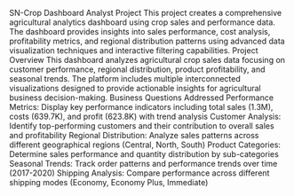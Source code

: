 SN-Crop Dashboard Analyst Project 
This project creates a comprehensive agricultural analytics dashboard using crop sales and performance data. The dashboard provides insights into sales performance, cost analysis, profitability metrics, and regional distribution patterns using advanced data visualization techniques and interactive filtering capabilities.
Project Overview
This dashboard analyzes agricultural crop sales data focusing on customer performance, regional distribution, product profitability, and seasonal trends. The platform includes multiple interconnected visualizations designed to provide actionable insights for agricultural business decision-making.
Business Questions Addressed
Performance Metrics: Display key performance indicators including total sales (1.3M), costs (639.7K), and profit (623.8K) with trend analysis
Customer Analysis: Identify top-performing customers and their contribution to overall sales and profitability
Regional Distribution: Analyze sales patterns across different geographical regions (Central, North, South)
Product Categories: Determine sales performance and quantity distribution by sub-categories
Seasonal Trends: Track order patterns and performance trends over time (2017-2020)
Shipping Analysis: Compare performance across different shipping modes (Economy, Economy Plus, Immediate)
